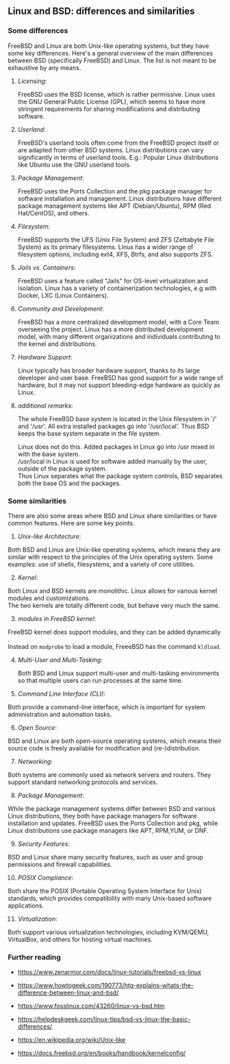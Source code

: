 ## Linux and BSD: differences and similarities 

### Some differences


FreeBSD and Linux are both Unix-like operating systems, but they have some key differences. Here's a general overview of the main differences between BSD (specifically FreeBSD) and Linux. The list is not meant to be exhaustive by any means.

       
1. *Licensing*:

    FreeBSD uses the BSD license, which is rather permissive.
    Linux uses the GNU General Public License (GPL), which seems to have more stringent requirements for sharing modifications and distributing software.   
        
2. *Userland*:

    FreeBSD's userland tools often come from the FreeBSD project itself or are adapted from other BSD systems.
    Linux distributions can vary significantly in terms of userland tools.
        E.g.: Popular Linux distributions like Ubuntu use the GNU userland tools.    
        
3. *Package Management*:

    FreeBSD uses the Ports Collection and the pkg package manager for software installation and management.
    Linux distributions have different package management systems like APT (Debian/Ubuntu), RPM (Red Hat/CentOS), and others.
        
4. *Filesystem*:

    FreeBSD supports the UFS (Unix File System) and ZFS (Zettabyte File System) as its primary filesystems.
    Linux has a wider range of filesystem options, including ext4, XFS, Btrfs, and also supports ZFS. 
        
5. *Jails vs. Containers*:

    FreeBSD uses a feature called "Jails" for OS-level virtualization and isolation.
    Linux has a variety of containerization technologies, e.g with Docker, LXC (Linux Containers).   
        
6. *Community and Development*:

    FreeBSD has a more centralized development model, with a Core Team overseeing the project.
    Linux has a more distributed development model, with many different organizations and individuals contributing to the kernel and distributions.
        
7. *Hardware Support*:

    Linux typically has broader hardware support, thanks to its large developer and user base.
    FreeBSD has good support for a wide range of hardware, but it may not support bleeding-edge hardware as quickly as Linux. 
        
8. *additional remarks*:

    The whole FreeBSD base system is located in the Unix filesystem in '/' and '/usr'. All extra installed packages go into '/usr/local'. 	Thus BSD keeps the base system separate in the file system.
   
    Linux does not do this. Added packages in Linux go into /usr mixed in with the base system.    
    /usr/local in Linux is used for software added manually by the user, outside of the package system.        
     Thus Linux separates what the package system controls, BSD separates both the base OS and the packages. 	        
        
        
### Some similarities


There are also some areas where BSD and Linux share similarities or have common features.
Here are some key points.

1. *Unix-like Architecture*:     

 Both BSD and Linux are Unix-like operating systems, which means they are similar with respect to the principles of the Unix operating system.
 Some examples: use of shells, filesystems, and a variety of core utilities.
    
2. *Kernel*:

  Both Linux and BSD kernels are monolithic.
  Linux allows for various kernel modules and customizations.   
  The two kernels are totally different code, but behave very much the same.    
        
3. *modules in FreeBSD kernel*:

 FreeBSD kernel does support modules, and they can be added dynamically  .  
 Instead on `modprobe` to load a module, FreeeBSD has the command `kldload`.        
    	
4. *Multi-User and Multi-Tasking*:

   Both BSD and Linux support multi-user and multi-tasking environments so that multiple users can run processes at the same time. 	
     
5. *Command Line Interface (CLI)*:

  Both provide a command-line interface, which is important for system administration and automation tasks.
		
6. *Open Source*: 

  BSD and Linux are both open-source operating systems, which means their source code is freely available for modification and (re-)distribution.	
    		
7. *Networking*: 

  Both systems are commonly used as network servers and routers. They support standard networking protocols and services.
    	
8. *Package Management*: 

  While the package management systems differ between BSD and various Linux distributions, they both have package managers for software installation and updates. FreeBSD uses the Ports Collection and pkg, while Linux distributions use package managers like APT, RPM,YUM, or DNF. 	  

9. *Security Features*: 

  BSD and Linux share many security features, such as user and group permissions and firewall capabilities.
    	
10. *POSIX Compliance*:

  Both share the POSIX (Portable Operating System Interface for Unix) standards, which provides compatibility with many Unix-based software applications.
     	
11. *Virtualization*: 

  Both support various virtualization technologies, including KVM/QEMU, VirtualBox, and others for hosting virtual machines.  
    

    	
    	
### Further reading

* https://www.zenarmor.com/docs/linux-tutorials/freebsd-vs-linux

* https://www.howtogeek.com/190773/htg-explains-whats-the-difference-between-linux-and-bsd/

* https://www.fosslinux.com/43260/linux-vs-bsd.htm

* https://helpdeskgeek.com/linux-tips/bsd-vs-linux-the-basic-differences/

* https://en.wikipedia.org/wiki/Unix-like

* https://docs.freebsd.org/en/books/handbook/kernelconfig/
